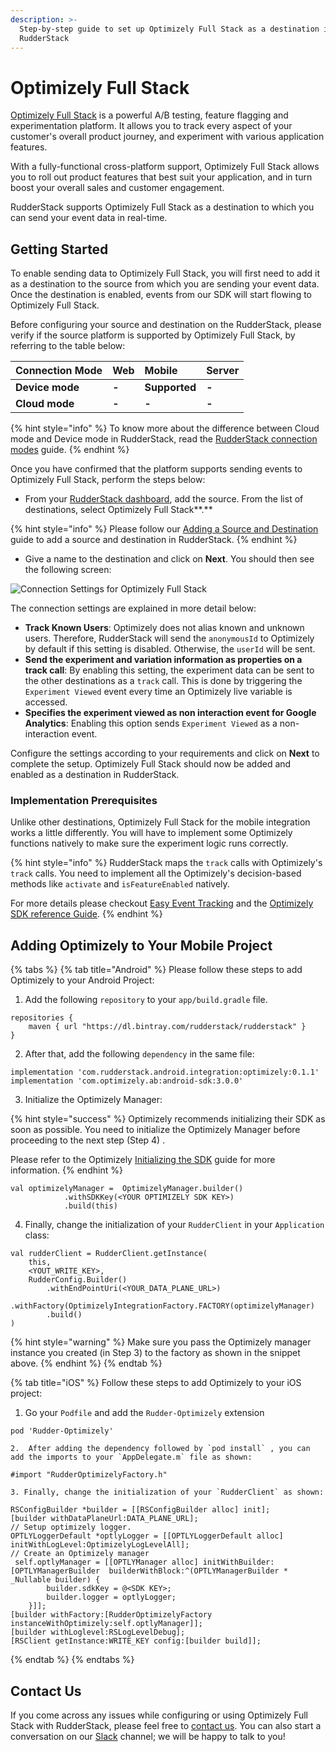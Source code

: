```yaml
---
description: >-
  Step-by-step guide to set up Optimizely Full Stack as a destination in
  RudderStack
---
```


# Optimizely Full Stack

[Optimizely Full Stack](https://www.optimizely.com/products/full-stack/) is a powerful A/B testing, feature flagging and experimentation platform. It allows you to track every aspect of your customer's overall product journey, and experiment with various application features. 

With a fully-functional cross-platform support, Optimizely Full Stack allows you to roll out product features that best suit your application, and in turn boost your overall sales and customer engagement.

RudderStack supports Optimizely Full Stack as a destination to which you can send your event data in real-time.

## Getting Started

To enable sending data to Optimizely Full Stack, you will first need to add it as a destination to the source from which you are sending your event data. Once the destination is enabled, events from our SDK will start flowing to Optimizely Full Stack. 

Before configuring your source and destination on the RudderStack, please verify if the source platform is supported by Optimizely Full Stack, by referring to the table below:

| **Connection Mode** | **Web** | **Mobile** | **Server** |
| :--- | :--- | :--- | :--- |
| **Device mode** | **-** | **Supported** | **-** |
| **Cloud mode** | **-** | **-** | **-** |

{% hint style="info" %}
To know more about the difference between Cloud mode and Device mode in RudderStack, read the [RudderStack connection modes](https://docs.rudderstack.com/get-started/rudderstack-connection-modes) guide.
{% endhint %}

Once you have confirmed that the platform supports sending events to Optimizely Full Stack, perform the steps below:

* From your [RudderStack dashboard](https://app.rudderlabs.com/), add the source. From the list of destinations, select Optimizely Full Stack**.**

{% hint style="info" %}
Please follow our [Adding a Source and Destination](https://docs.rudderstack.com/getting-started/adding-source-and-destination-rudderstack) guide to add a source and destination in RudderStack.
{% endhint %}

* Give a name to the destination and click on **Next**. You should then see the following screen:

![Connection Settings for Optimizely Full Stack](../../.gitbook/assets/image.png)

The connection settings are explained in more detail below:

* **Track Known Users**: Optimizely does not alias known and unknown users. Therefore, RudderStack will send the `anonymousId` to Optimizely by default if this setting is disabled. Otherwise, the `userId` will be sent.
* **Send the  experiment and variation information as properties on a track call**: By enabling this setting, the experiment data can be sent to the other destinations as a `track` call. This is done by triggering the `Experiment Viewed` event every time an Optimizely live variable is accessed.
*  **Specifies the experiment viewed as non interaction event for Google Analytics**: Enabling this option sends `Experiment Viewed` as a non-interaction event.

Configure the settings according to your requirements and click on **Next** to complete the setup. Optimizely Full Stack should now be added and enabled as a destination in RudderStack.

### Implementation Prerequisites <a id="implementation-prerequisite"></a>

Unlike other destinations, Optimizely Full Stack for the mobile integration works a little differently. You will have to implement some Optimizely functions natively to make sure the experiment logic runs correctly.

{% hint style="info" %}
RudderStack maps the `track` calls with Optimizely's `track` calls. You need to implement all the Optimizely's decision-based methods like `activate` and `isFeatureEnabled` natively. 

For more details please checkout [Easy Event Tracking](https://blog.optimizely.com/2019/02/26/introducing-easy-event-tracking-the-easier-way-to-understand-and-optimize-the-customer-journey/) and the [Optimizely SDK reference Guide](https://docs.developers.optimizely.com/full-stack/docs/sdk-reference-guides#section-ios-and-tvos). 
{% endhint %}

## Adding Optimizely to Your Mobile Project

{% tabs %}
{% tab title="Android" %}
Please follow these steps to add Optimizely to your Android Project:

1. Add the following `repository` to your `app/build.gradle` file.

```text
repositories {
    maven { url "https://dl.bintray.com/rudderstack/rudderstack" }
}
```

   2.   After that, add the following `dependency` in the same file:

```text
implementation 'com.rudderstack.android.integration:optimizely:0.1.1'
implementation 'com.optimizely.ab:android-sdk:3.0.0'
```

  3. Initialize the Optimizely Manager:

{% hint style="success" %}
Optimizely recommends initializing their SDK as soon as possible. You need to initialize the Optimizely Manager before proceeding to the next step \(Step 4\) . 

Please refer to the Optimizely [Initializing the SDK](https://docs.developers.optimizely.com/full-stack/docs/initialize-sdk-android) guide for more information.
{% endhint %}

```text
val optimizelyManager =  OptimizelyManager.builder()
            .withSDKKey(<YOUR OPTIMIZELY SDK KEY>)
            .build(this)
```

  4. Finally, change the initialization of your `RudderClient` in your `Application` class:

```text
val rudderClient = RudderClient.getInstance(
    this,
    <YOUT_WRITE_KEY>,
    RudderConfig.Builder()
        .withEndPointUri(<YOUR_DATA_PLANE_URL>)
        .withFactory(OptimizelyIntegrationFactory.FACTORY(optimizelyManager)
        .build()
)
```

{% hint style="warning" %}
Make sure you pass the Optimizely manager instance you created \(in Step 3\) to the factory as shown in the snippet above.
{% endhint %}
{% endtab %}

{% tab title="iOS" %}
Follow these steps to add Optimizely to your iOS project:

1. Go your `Podfile` and add the `Rudder-Optimizely` extension

```text
pod 'Rudder-Optimizely'
```

    2.  After adding the dependency followed by `pod install` , you can add the imports to your `AppDelegate.m` file as shown:  


```text
#import "RudderOptimizelyFactory.h"
```

    3. Finally, change the initialization of your `RudderClient` as shown:

```text
RSConfigBuilder *builder = [[RSConfigBuilder alloc] init];
[builder withDataPlaneUrl:DATA_PLANE_URL];
// Setup optimizely logger.
OPTLYLoggerDefault *optlyLogger = [[OPTLYLoggerDefault alloc] initWithLogLevel:OptimizelyLogLevelAll];
// Create an Optimizely manager
 self.optlyManager = [[OPTLYManager alloc] initWithBuilder:[OPTLYManagerBuilder  builderWithBlock:^(OPTLYManagerBuilder * _Nullable builder) {
        builder.sdkKey = @<SDK KEY>;
        builder.logger = optlyLogger;
    }]];  
[builder withFactory:[RudderOptimizelyFactory instanceWithOptimizely:self.optlyManager]];
[builder withLoglevel:RSLogLevelDebug];
[RSClient getInstance:WRITE_KEY config:[builder build]];
```
{% endtab %}
{% endtabs %}

## Contact Us

If you come across any issues while configuring or using Optimizely Full Stack with RudderStack, please feel free to [contact us](mailto:%20docs@rudderstack.com). You can also start a conversation on our [Slack](https://resources.rudderstack.com/join-rudderstack-slack) channel; we will be happy to talk to you!

